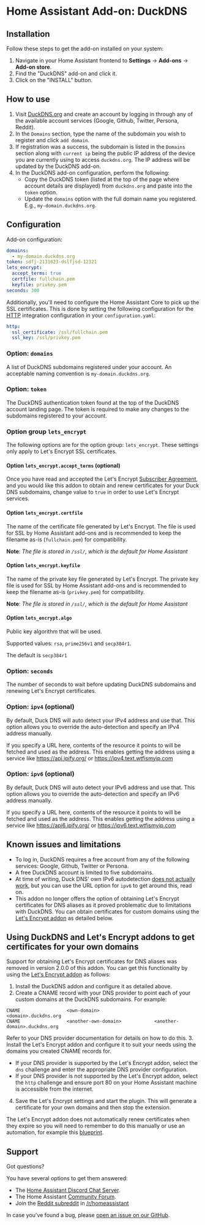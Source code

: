 # Home Assistant Add-on: DuckDNS

## Installation

Follow these steps to get the add-on installed on your system:

1. Navigate in your Home Assistant frontend to **Settings** -> **Add-ons** -> **Add-on store**.
2. Find the "DuckDNS" add-on and click it.
3. Click on the "INSTALL" button.

## How to use

1. Visit [DuckDNS.org](https://www.duckdns.org/) and create an account by logging in through any of the available account services (Google, Github, Twitter, Persona, Reddit).
2. In the `Domains` section, type the name of the subdomain you wish to register and click `add domain`.
3. If registration was a success, the subdomain is listed in the `Domains` section along with `current ip` being the public IP address of the device you are currently using to access `duckdns.org`. The IP address will be updated by the DuckDNS add-on.
4. In the DuckDNS add-on configuration, perform the following:
   - Copy the DuckDNS token (listed at the top of the page where account details are displayed) from `duckdns.org` and paste into the `token` option.
   - Update the `domains` option with the full domain name you registered. E.g., `my-domain.duckdns.org`.

## Configuration

Add-on configuration:

```yaml
domains:
  - my-domain.duckdns.org
token: sdfj-2131023-dslfjsd-12321
lets_encrypt:
  accept_terms: true
  certfile: fullchain.pem
  keyfile: privkey.pem
seconds: 300
```

Additionally, you'll need to configure the Home Assistant Core to pick up the SSL certificates. This is done by setting the following configuration for the [HTTP][HTTP] integration configuration in your `configuration.yaml`:

```yaml
http:
  ssl_certificate: /ssl/fullchain.pem
  ssl_key: /ssl/privkey.pem
```

### Option: `domains`

A list of DuckDNS subdomains registered under your account. An acceptable naming convention is `my-domain.duckdns.org`.

### Option: `token`

The DuckDNS authentication token found at the top of the DuckDNS account landing page. The token is required to make any changes to the subdomains registered to your account.

### Option group `lets_encrypt`

The following options are for the option group: `lets_encrypt`. These settings only apply to Let's Encrypt SSL certificates.

#### Option `lets_encrypt.accept_terms` (optional)

Once you have read and accepted the Let's Encrypt [Subscriber Agreement](https://letsencrypt.org/repository/), and you would like this addon to obtain and renew certificates for your Duck DNS subdomains, change value to `true` in order to use Let's Encrypt services.

#### Option `lets_encrypt.certfile`

The name of the certificate file generated by Let's Encrypt. The file is used for SSL by Home Assistant add-ons and is recommended to keep the filename as-is (`fullchain.pem`) for compatibility.

**Note**: _The file is stored in `/ssl/`, which is the default for Home Assistant_

#### Option `lets_encrypt.keyfile`

The name of the private key file generated by Let's Encrypt. The private key file is used for SSL by Home Assistant add-ons and is recommended to keep the filename as-is (`privkey.pem`) for compatibility.

**Note**: _The file is stored in `/ssl/`, which is the default for Home Assistant_

#### Option `lets_encrypt.algo`

Public key algorithm that will be used.

Supported values: `rsa`, `prime256v1` and `secp384r1`.

The default is `secp384r1`

### Option: `seconds`

The number of seconds to wait before updating DuckDNS subdomains and renewing Let's Encrypt certificates.

### Option: `ipv4` (optional)

By default, Duck DNS will auto detect your IPv4 address and use that.
This option allows you to override the auto-detection and specify an
IPv4 address manually.

If you specify a URL here, contents of the resource it points to will be
fetched and used as the address. This enables getting the address using
a service like https://api.ipify.org/ or https://ipv4.text.wtfismyip.com

### Option: `ipv6` (optional)

By default, Duck DNS will auto detect your IPv6 address and use that.
This option allows you to override the auto-detection and specify an
IPv6 address manually.

If you specify a URL here, contents of the resource it points to will be
fetched and used as the address. This enables getting the address using
a service like https://api6.ipify.org/ or https://ipv6.text.wtfismyip.com

## Known issues and limitations

- To log in, DuckDNS requires a free account from any of the following services: Google, Github, Twitter or Persona.
- A free DuckDNS account is limited to five subdomains.
- At time of writing, Duck DNS' own IPv6 autodetection
  [does not actually work][duckdns-faq], but you can use the URL option
  for `ipv6` to get around this, read on.
- This addon no longer offers the option of obtaining Let's Encrypt certificates for DNS aliases as it proved problematic due to limitations with DuckDNS.
  You can obtain certificates for custom domains using the [Let's Encrypt addon][lets-encrypt-addon] as detailed below.

## Using DuckDNS and Let's Encrypt addons to get certificates for your own domains

Support for obtaining Let's Encrypt certificates for DNS aliases was removed in version 2.0.0 of this addon.
You can get this functionality by using the [Let's Encrypt addon][lets-encrypt-addon] as follows:

1. Install the DuckDNS addon and configure it as detailed above.
2. Create a CNAME record with your DNS provider to point each of your custom domains at the DuckDNS subdomains. For example:

```
CNAME                 <own-domain>                    <domain>.duckdns.org
CNAME                 <another-own-domain>            <another-domain>.duckdns.org
```

Refer to your DNS provider documentation for details on how to do this.
3. Install the Let's Encrypt addon and configure it to suit your needs using the domains you created CNAME records for.
  - If your DNS provider is supported by the Let's Encrypt addon, select the `dns` challenge and enter the appropriate DNS provider configuration.
  - If your DNS provider is not supported by the Let's Encrypt addon, select the `http` challenge and ensure port 80 on your Home Assistant machine is accessible from the internet.

4. Save the Let's Encrypt settings and start the plugin. This will generate a certificate for your own domains and then stop the extension.

The Let's Encrypt addon does not automatically renew certificates when they expire so you will need to remember to do this manually or use an automation, for example this [blueprint][renew-blueprint].

## Support

Got questions?

You have several options to get them answered:

- The [Home Assistant Discord Chat Server][discord].
- The Home Assistant [Community Forum][forum].
- Join the [Reddit subreddit][reddit] in [/r/homeassistant][reddit]

In case you've found a bug, please [open an issue on our GitHub][issue].

[discord]: https://discord.gg/c5DvZ4e
[forum]: https://community.home-assistant.io
[issue]: https://github.com/home-assistant/addons/issues
[reddit]: https://reddit.com/r/homeassistant
[duckdns-faq]: https://www.duckdns.org/faqs.jsp
[HTTP]: https://www.home-assistant.io/integrations/http/
[lets-encrypt-addon]: https://github.com/home-assistant/addons/tree/master/letsencrypt
[renew-blueprint]: https://community.home-assistant.io/t/blueprint-for-automatic-renewal-of-a-lets-encrypt-certificate/300533
